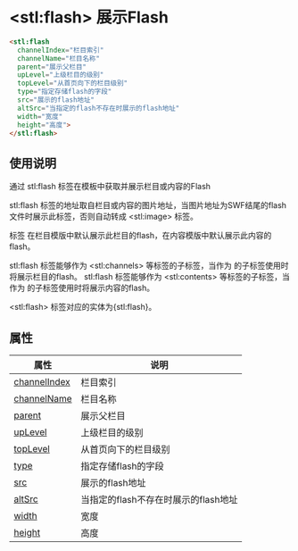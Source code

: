 ﻿# &lt;stl:flash&gt; 展示Flash

```html
<stl:flash
  channelIndex="栏目索引"
  channelName="栏目名称"
  parent="展示父栏目"
  upLevel="上级栏目的级别"
  topLevel="从首页向下的栏目级别"
  type="指定存储flash的字段"
  src="展示的flash地址"
  altSrc="当指定的flash不存在时展示的flash地址"
  width="宽度"
  height="高度">
</stl:flash>
```

## 使用说明

通过 stl:flash 标签在模板中获取并展示栏目或内容的Flash

stl:flash 标签的地址取自栏目或内容的图片地址，当图片地址为SWF结尾的flash文件时展示此标签，否则自动转成 &lt;stl:image&gt; 标签。

标签 在栏目模版中默认展示此栏目的flash，在内容模版中默认展示此内容的flash。

stl:flash 标签能够作为 &lt;stl:channels&gt; 等标签的子标签，当作为 的子标签使用时将展示栏目的flash。
stl:flash 标签能够作为 &lt;stl:contents&gt; 等标签的子标签，当作为 的子标签使用时将展示内容的flash。

&lt;stl:flash&gt; 标签对应的实体为{stl:flash}。

## 属性

| 属性                                             | 说明                                 |
| ------------------------------------------------ | ------------------------------------ |
| [channelIndex](flash/attributes?id=channelIndex) | 栏目索引                             |
| [channelName](flash/attributes?id=channelName)   | 栏目名称                             |
| [parent](flash/attributes?id=parent)             | 展示父栏目                           |
| [upLevel](flash/attributes?id=upLevel)           | 上级栏目的级别                       |
| [topLevel](flash/attributes?id=topLevel)         | 从首页向下的栏目级别                 |
| [type](flash/attributes?id=type)                 | 指定存储flash的字段                  |
| [src](flash/attributes?id=src)                   | 展示的flash地址                      |
| [altSrc](flash/attributes?id=altSrc)             | 当指定的flash不存在时展示的flash地址 |
| [width](flash/attributes?id=width)               | 宽度                                 |
| [height](flash/attributes?id=height)             | 高度                                 |